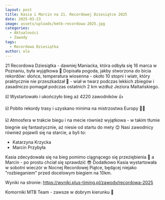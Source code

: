 ```yaml
---
layout: post
title: Kasia i Marcin na 21. Recordowej Dziesiątce 2025
date: 2025-03-23
image: assets/uploads/kmtb-recordowa-2025.jpg
categories:
  - Aktualności
  - Zawody
tags:
  - Recordowa Dziesiątka
author: ola
---
```

21 Recordowa Dziesiątka - dawniej Maniacka, która odbyła się 16 marca w Poznaniu, była wyjątkowa 💚 Dopisała pogoda, jakby stworzona do bicia rekordów: słońce, temperatura wiosenna - około 10 stopni i wiatr, który praktycznie nie przeszkadzał 🙂 - wiał w twarz podczas lekkich zbiegów i zasadniczo pomagał podczas ostatnich 2 km wzdłuż Jeziora Maltańskiego.
<!--more-->

☑️ Wystartowało i ukończyło bieg aż 4220 zawodników  👍

☑️ Pobito rekordy trasy i uzyskano minima na mistrzostwa Europy 💪👏

☑️ Atmosfera w trakcie biegu i na mecie również wyjątkowa - w takim tłumie biegnie się fantastycznie, aż niesie od startu do mety 😊
Nasi zawodnicy również pojawili się na starcie, a byli to: 

* Katarzyna Krzycka
* Marcin Przybyła

Kasia zdecydowała się na bieg pomimo ciągnącego się przeziębienia 🤧 a Marcin - po prostu chciał się sprawdzić 😎 Dodatkowo Kasia wystartowała w sobotni wieczór w Nocnej Recordowej Piątce, będącej niejako "rozbieganiem" przed docelowym biegiem na 10km.

Wyniki na stronie: <https://wyniki.plus-timing.pl/zawody/recordowa-2025>

Komorniki MTB Team - zawsze w dobrym kierunku 🙂
